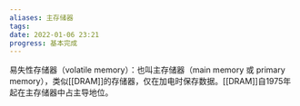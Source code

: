 ```yaml
---
aliases: 主存储器
tags: 
date: 2022-01-06 23:21
progress: 基本完成
---
```


易失性存储器（volatile memory）：也叫主存储器（main memory 或 primary memory），类似[[DRAM]]的存储器，仅在加电时保存数据。[[DRAM]]自1975年起在主存储器中占主导地位。